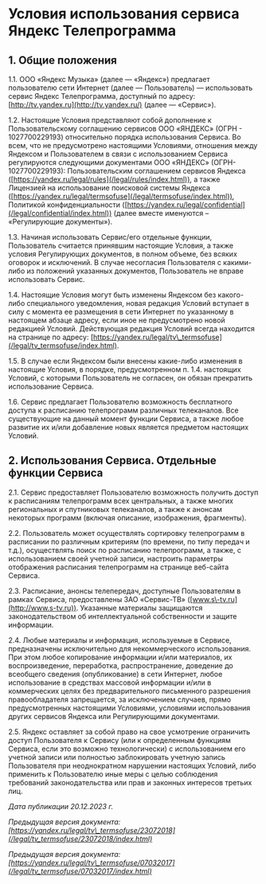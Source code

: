 Условия использования сервиса Яндекс Телепрограмма
==================================================

  1\. Общие положения
-------------------

 1\.1\. ООО «Яндекс Музыка» (далее — «Яндекс») предлагает пользователю сети Интернет (далее — Пользователь) — использовать сервис Яндекс Телепрограмма, доступный по адресу: [http://tv.yandex.ru](http://tv.yandex.ru/) (далее — «Сервис»). 

 1\.2\. Настоящие Условия представляют собой дополнение к Пользовательскому соглашению сервисов ООО «ЯНДЕКС» (ОГРН \- 1027700229193\) относительно порядка использования Сервиса. Во всем, что не предусмотрено настоящими Условиями, отношения между Яндексом и Пользователем в связи с использованием Сервиса регулируются следующими документами ООО «ЯНДЕКС» (ОГРН\- 1027700229193\): Пользовательским соглашением сервисов Яндекса ([https://yandex.ru/legal/rules](/legal/rules/index.html)), а также Лицензией на использование поисковой системы Яндекса ([https://yandex.ru/legal/termsofuse](/legal/termsofuse/index.html)), Политикой конфиденциальности ([https://yandex.ru/legal/confidential](/legal/confidential/index.html)) (далее вместе именуются – «Регулирующие документы»). 

 1\.3\. Начиная использовать Сервис/его отдельные функции, Пользователь считается принявшим настоящие Условия, а также условия Регулирующих документов, в полном объеме, без всяких оговорок и исключений. В случае несогласия Пользователя с какими\-либо из положений указанных документов, Пользователь не вправе использовать Сервис.

 1\.4\. Настоящие Условия могут быть изменены Яндексом без какого\-либо специального уведомления, новая редакция Условий вступает в силу с момента ее размещения в сети Интернет по указанному в настоящем абзаце адресу, если иное не предусмотрено новой редакцией Условий. Действующая редакция Условий всегда находится на странице по адресу: [https://yandex.ru/legal/tv\_termsofuse](/legal/tv_termsofuse/index.html). 

 1\.5\. В случае если Яндексом были внесены какие\-либо изменения в настоящие Условия, в порядке, предусмотренном п. 1\.4\. настоящих Условий, с которыми Пользователь не согласен, он обязан прекратить использование Сервиса. 

 1\.6\. Сервис предлагает Пользователю возможность бесплатного доступа к расписанию телепрограмм различных телеканалов. Все существующие на данный момент функции Сервиса, а также любое развитие их и/или добавление новых является предметом настоящих Условий. 

  2\. Использования Сервиса. Отдельные функции Сервиса
----------------------------------------------------

 2\.1\. Сервис предоставляет Пользователю возможность получить доступ к расписаниям телепрограмм всех центральных, а также многих региональных и спутниковых телеканалов, а также к анонсам некоторых программ (включая описание, изображения, фрагменты). 

 2\.2\. Пользователь может осуществлять сортировку телепрограмм в расписании по различным критериям (по времени, по типу передач и т.д.), осуществлять поиск по расписанию телепрограмм, а также, с использованием своей учетной записи, настроить параметры отображения расписания телепрограмм на странице веб\-сайта Сервиса. 

 2\.3\. Расписание, анонсы телепередач, доступные Пользователям в рамках Сервиса, предоставлены ЗАО «Сервис\-ТВ» ([www.s\-tv.ru](http://www.s-tv.ru)). Указанные материалы защищаются законодательством об интеллектуальной собственности и защите информации. 

 2\.4\. Любые материалы и информация, используемые в Сервисе, предназначены исключительно для некоммерческого использования. При этом любое копирование информации и/или материалов, их воспроизведение, переработка, распространение, доведение до всеобщего сведения (опубликование) в сети Интернет, любое использование в средствах массовой информации и/или в коммерческих целях без предварительного письменного разрешения правообладателя запрещается, за исключением случаев, прямо предусмотренных настоящими Условиями, условиями использования других сервисов Яндекса или Регулирующими документами. 

 2\.5\. Яндекс оставляет за собой право на свое усмотрение ограничить доступ Пользователя к Сервису (или к определенным функциям Сервиса, если это возможно технологически) с использованием его учетной записи или полностью заблокировать учетную запись Пользователя при неоднократном нарушении настоящих Условий, либо применить к Пользователю иные меры с целью соблюдения требований законодательства или прав и законных интересов третьих лиц.

  *Дата публикации 20\.12\.2023 г.*

   *Предыдущая версия документа:[https://yandex.ru/legal/tv\_termsofuse/23072018](/legal/tv_termsofuse/23072018/index.html)*

 *Предыдущая версия документа:[https://yandex.ru/legal/tv\_termsofuse/07032017](/legal/tv_termsofuse/07032017/index.html)*

  
